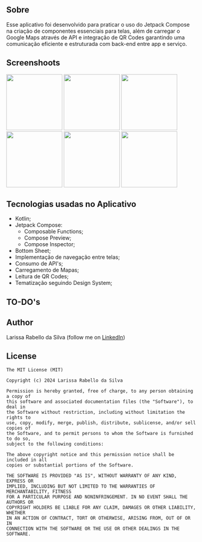 ## Sobre
Esse aplicativo foi desenvolvido para praticar o uso do Jetpack Compose na criação de componentes essenciais para telas, além de carregar o Google Maps através de API e integração de QR Codes garantindo uma comunicação eficiente e estruturada com back-end entre app e serviço.

## Screenshoots
<img src="https://github.com/user-attachments/assets/d42c465e-b658-4dbe-8576-f22527d3fd5a" width="148">
<img src="https://github.com/user-attachments/assets/3b7c61af-2a60-4ef9-9c8f-05823613b89b" width="148">
<img src="https://github.com/user-attachments/assets/c472408e-d925-4d2e-bb0c-a2566e22d694" width="148">
<img src="https://github.com/user-attachments/assets/0e5d4282-0917-484c-ae2e-011dbbbefe88" width="148">
<img src="https://github.com/user-attachments/assets/8082446e-c1be-470d-8955-ed9ff10de003" width="148">
<img src="https://github.com/user-attachments/assets/32c93548-ca6d-4a34-af1f-94dc74b031e5" width="148">

## Tecnologias usadas no Aplicativo
* Kotlin;
* Jetpack Compose:
  * Composable Functions;
  * Compose Preview;
  * Compose Inspector;
* Bottom Sheet;
* Implementação de navegação entre telas;
* Consumo de API's;
* Carregamento de Mapas;
* Leitura de QR Codes;
* Tematização seguindo Design System;

## TO-DO's


## Author
Larissa Rabello da Silva (follow me on [LinkedIn](https://www.linkedin.com/in/larissa-rabello/))

## License
```
The MIT License (MIT)

Copyright (c) 2024 Larissa Rabello da Silva

Permission is hereby granted, free of charge, to any person obtaining a copy of
this software and associated documentation files (the "Software"), to deal in
the Software without restriction, including without limitation the rights to
use, copy, modify, merge, publish, distribute, sublicense, and/or sell copies of
the Software, and to permit persons to whom the Software is furnished to do so,
subject to the following conditions:

The above copyright notice and this permission notice shall be included in all
copies or substantial portions of the Software.

THE SOFTWARE IS PROVIDED "AS IS", WITHOUT WARRANTY OF ANY KIND, EXPRESS OR
IMPLIED, INCLUDING BUT NOT LIMITED TO THE WARRANTIES OF MERCHANTABILITY, FITNESS
FOR A PARTICULAR PURPOSE AND NONINFRINGEMENT. IN NO EVENT SHALL THE AUTHORS OR
COPYRIGHT HOLDERS BE LIABLE FOR ANY CLAIM, DAMAGES OR OTHER LIABILITY, WHETHER
IN AN ACTION OF CONTRACT, TORT OR OTHERWISE, ARISING FROM, OUT OF OR IN
CONNECTION WITH THE SOFTWARE OR THE USE OR OTHER DEALINGS IN THE SOFTWARE.
```
